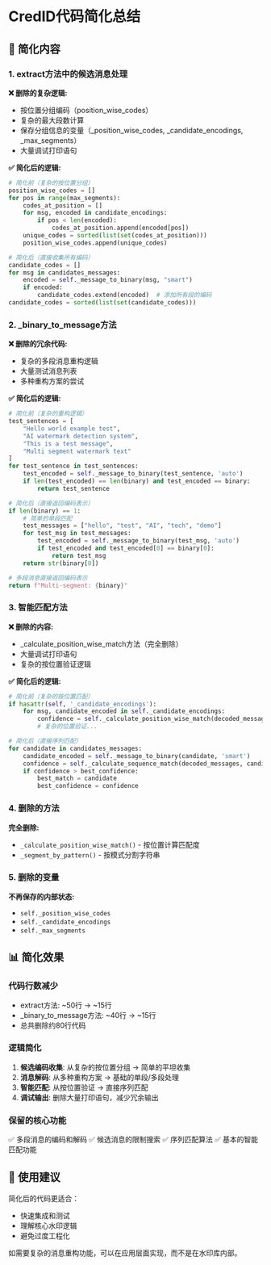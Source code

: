# CredID代码简化总结

## 🔧 简化内容

### 1. extract方法中的候选消息处理

**❌ 删除的复杂逻辑:**
- 按位置分组编码（position_wise_codes）
- 复杂的最大段数计算
- 保存分组信息的变量（_position_wise_codes, _candidate_encodings, _max_segments）
- 大量调试打印语句

**✅ 简化后的逻辑:**
```python
# 简化前（复杂的按位置分组）
position_wise_codes = []
for pos in range(max_segments):
    codes_at_position = []
    for msg, encoded in candidate_encodings:
        if pos < len(encoded):
            codes_at_position.append(encoded[pos])
    unique_codes = sorted(list(set(codes_at_position)))
    position_wise_codes.append(unique_codes)

# 简化后（直接收集所有编码）
candidate_codes = []
for msg in candidates_messages:
    encoded = self._message_to_binary(msg, "smart")
    if encoded:
        candidate_codes.extend(encoded)  # 添加所有段的编码
candidate_codes = sorted(list(set(candidate_codes)))
```

### 2. _binary_to_message方法

**❌ 删除的冗余代码:**
- 复杂的多段消息重构逻辑
- 大量测试消息列表
- 多种重构方案的尝试

**✅ 简化后的逻辑:**
```python
# 简化前（复杂的重构逻辑）
test_sentences = [
    "Hello world example test",
    "AI watermark detection system", 
    "This is a test message",
    "Multi segment watermark text"
]
for test_sentence in test_sentences:
    test_encoded = self._message_to_binary(test_sentence, 'auto')
    if len(test_encoded) == len(binary) and test_encoded == binary:
        return test_sentence

# 简化后（直接返回编码表示）
if len(binary) == 1:
    # 简单的单段匹配
    test_messages = ["hello", "test", "AI", "tech", "demo"]
    for test_msg in test_messages:
        test_encoded = self._message_to_binary(test_msg, 'auto')
        if test_encoded and test_encoded[0] == binary[0]:
            return test_msg
    return str(binary[0])

# 多段消息直接返回编码表示
return f"Multi-segment: {binary}"
```

### 3. 智能匹配方法

**❌ 删除的内容:**
- _calculate_position_wise_match方法（完全删除）
- 大量调试打印语句
- 复杂的按位置验证逻辑

**✅ 简化后的逻辑:**
```python
# 简化前（复杂的按位置匹配）
if hasattr(self, '_candidate_encodings'):
    for msg, candidate_encoded in self._candidate_encodings:
        confidence = self._calculate_position_wise_match(decoded_messages, candidate_encoded)
        # 复杂的位置验证...

# 简化后（直接序列匹配）
for candidate in candidates_messages:
    candidate_encoded = self._message_to_binary(candidate, 'smart')
    confidence = self._calculate_sequence_match(decoded_messages, candidate_encoded)
    if confidence > best_confidence:
        best_match = candidate
        best_confidence = confidence
```

### 4. 删除的方法

**完全删除:**
- `_calculate_position_wise_match()` - 按位置计算匹配度
- `_segment_by_pattern()` - 按模式分割字符串

### 5. 删除的变量

**不再保存的内部状态:**
- `self._position_wise_codes`
- `self._candidate_encodings` 
- `self._max_segments`

## 📊 简化效果

### 代码行数减少
- extract方法: ~50行 → ~15行
- _binary_to_message方法: ~40行 → ~15行
- 总共删除约80行代码

### 逻辑简化
1. **候选编码收集**: 从复杂的按位置分组 → 简单的平坦收集
2. **消息解码**: 从多种重构方案 → 基础的单段/多段处理
3. **智能匹配**: 从按位置验证 → 直接序列匹配
4. **调试输出**: 删除大量打印语句，减少冗余输出

### 保留的核心功能
✅ 多段消息的编码和解码
✅ 候选消息的限制搜索
✅ 序列匹配算法
✅ 基本的智能匹配功能

## 🎯 使用建议

简化后的代码更适合：
- 快速集成和测试
- 理解核心水印逻辑
- 避免过度工程化

如需要复杂的消息重构功能，可以在应用层面实现，而不是在水印库内部。 